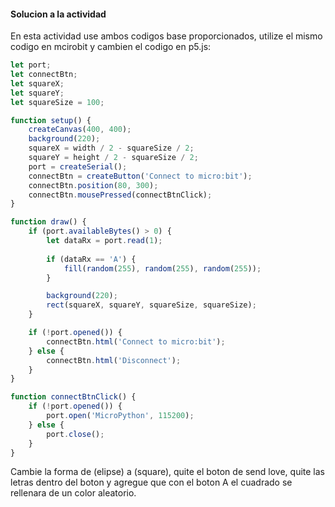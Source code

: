 #### Solucion a la actividad

En esta actividad use ambos codigos base proporcionados, utilize el mismo codigo en mcirobit y cambien el codigo en p5.js:

```js
let port;
let connectBtn;
let squareX;
let squareY;
let squareSize = 100;

function setup() {
    createCanvas(400, 400);
    background(220);
    squareX = width / 2 - squareSize / 2;
    squareY = height / 2 - squareSize / 2;
    port = createSerial();
    connectBtn = createButton('Connect to micro:bit');
    connectBtn.position(80, 300);
    connectBtn.mousePressed(connectBtnClick);
}

function draw() {
    if (port.availableBytes() > 0) {
        let dataRx = port.read(1);
        
        if (dataRx == 'A') {
            fill(random(255), random(255), random(255));
        }

        background(220);
        rect(squareX, squareY, squareSize, squareSize);
    }

    if (!port.opened()) {
        connectBtn.html('Connect to micro:bit');
    } else {
        connectBtn.html('Disconnect');
    }
}

function connectBtnClick() {
    if (!port.opened()) {
        port.open('MicroPython', 115200);
    } else {
        port.close();
    }
}
```

Cambie la forma de (elipse) a (square), quite el boton de send love, quite las letras dentro del boton y agregue que con el boton A el cuadrado se rellenara de un color aleatorio.
